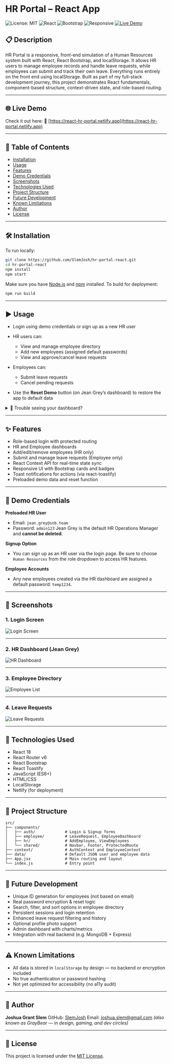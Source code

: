 # HR Portal – React App

![License: MIT](https://img.shields.io/badge/License-MIT-yellow.svg)
![React](https://img.shields.io/badge/React-18-blue?logo=react)
![Bootstrap](https://img.shields.io/badge/Bootstrap-5-purple?logo=bootstrap\&logoColor=white)
![Responsive](https://img.shields.io/badge/Responsive-Yes-brightgreen)
[![Live Demo](https://img.shields.io/badge/Live-Demo-green)](https://react-hr-portal.netlify.app)

## 📋 Description

HR Portal is a responsive, front-end simulation of a Human Resources system built with React, React Bootstrap, and localStorage. It allows HR users to manage employee records and handle leave requests, while employees can submit and track their own leave. Everything runs entirely on the front end using localStorage.
Built as part of my full-stack development journey, this project demonstrates React fundamentals, component-based structure, context-driven state, and role-based routing.

---

## 🌐 Live Demo

Check it out here:
🔗 [https://react-hr-portal.netlify.app](https://react-hr-portal.netlify.app)

---

## 📂 Table of Contents

* [Installation](#installation)
* [Usage](#usage)
* [Features](#features)
* [Demo Credentials](#demo-credentials)
* [Screenshots](#screenshots)
* [Technologies Used](#technologies-used)
* [Project Structure](#project-structure)
* [Future Development](#future-development)
* [Known Limitations](#known-limitations)
* [Author](#author)
* [License](#license)

---

## 🛠 Installation

To run locally:

```bash
git clone https://github.com/SlemJosh/hr-portal-react.git
cd hr-portal-react
npm install
npm start
```

Make sure you have [Node.js](https://nodejs.org/) and [npm](https://www.npmjs.com/) installed.
To build for deployment:

```bash
npm run build
```

---

## ▶️ Usage

* Login using demo credentials or sign up as a new HR user
* HR users can:

  * View and manage employee directory
  * Add new employees (assigned default passwords)
  * View and approve/cancel leave requests
* Employees can:

  * Submit leave requests
  * Cancel pending requests
* Use the **Reset Demo** button (on Jean Grey’s dashboard) to restore the app to default data

<details>
<summary>🧹 Trouble seeing your dashboard?</summary>
After signing up, be sure to select **"Human Resources"** as your department to unlock HR access.  
If your dashboard doesn’t load correctly the first time, try refreshing the page.
</details>

---

## ✨ Features

* Role-based login with protected routing
* HR and Employee dashboards
* Add/edit/remove employees (HR only)
* Submit and manage leave requests (Employee only)
* React Context API for real-time state sync
* Responsive UI with Bootstrap cards and badges
* Toast notifications for actions (via react-toastify)
* Preloaded demo data and reset function

---

## 🔐 Demo Credentials

**Preloaded HR User**

* Email: `jean.grey@snb.team`
* Password: `admin123`
  Jean Grey is the default HR Operations Manager and **cannot be deleted**.

**Signup Option**

* You can sign up as an HR user via the login page.
  Be sure to choose `Human Resources` from the role dropdown to access HR features.

**Employee Accounts**

* Any new employees created via the HR dashboard are assigned a default password: `temp1234`.

---

## 📸 Screenshots

### 1. Login Screen

![Login Screen](public/assets/images/login.png)

---

### 2. HR Dashboard (Jean Grey)

![HR Dashboard](public/assets/images/hr-dashboard.png)

---

### 3. Employee Directory

![Employee List](public/assets/images/employee-list.png)

---

### 4. Leave Requests

![Leave Requests](public/assets/images/leave-requests.png)

---

## 🧰 Technologies Used

* React 18
* React Router v6
* React Bootstrap
* React Toastify
* JavaScript (ES6+)
* HTML/CSS
* LocalStorage
* Netlify (for deployment)

---

## 📁 Project Structure

```
src/
├── components/
│   ├── auth/             # Login & Signup forms
│   ├── employee/         # LeaveRequest, EmployeeDashboard
│   ├── hr/               # AddEmployee, ViewEmployees
│   └── shared/           # Navbar, Footer, ProtectedRoute
├── context/              # AuthContext and EmployeeContext
├── data/                 # Default JSON user and employee data
├── App.jsx               # Main routing and layout
└── index.js              # Entry point
```

---

## 🚧 Future Development

* Unique ID generation for employees (not based on email)
* Real password encryption & reset logic
* Search, filter, and sort options in employee directory
* Persistent sessions and login retention
* Enhanced leave request filtering and history
* Optional profile photo support
* Admin dashboard with charts/metrics
* Integration with real backend (e.g. MongoDB + Express)

---

## ⚠ Known Limitations

* All data is stored in `localStorage` by design — no backend or encryption included
* No true authentication or password hashing
* Not yet optimized for accessibility (no a11y audit)

---

## 👤 Author

**Joshua Grant Slem**
GitHub: [SlemJosh](https://github.com/SlemJosh)
Email: [joshua.slem@gmail.com](mailto:joshua.slem@gmail.com)
*(also known as GrayBear — in design, gaming, and dev circles)*

---

## 📄 License

This project is licensed under the [MIT License](https://opensource.org/licenses/MIT).
